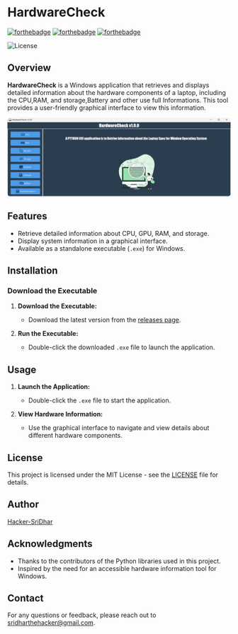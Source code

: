# HardwareCheck
[![forthebadge](https://forthebadge.com/images/badges/built-by-developers.svg)](https://forthebadge.com)
[![forthebadge](https://forthebadge.com/images/badges/built-with-love.svg)](https://forthebadge.com)
[![forthebadge](https://forthebadge.com/images/badges/made-with-python.svg)](https://forthebadge.com)




![License](https://img.shields.io/github/license/Hacker-SriDhar/HardwareCheck/)



## Overview

**HardwareCheck** is a Windows application that retrieves and displays detailed information about the hardware components of a laptop, including the CPU,RAM, and storage,Battery and other use full Informations. This tool provides a user-friendly graphical interface to view this information.

![Rounded Image](Picture.png)
## Features

- Retrieve detailed information about CPU, GPU, RAM, and storage.
- Display system information in a graphical interface.
- Available as a standalone executable (`.exe`) for Windows.

## Installation

### Download the Executable

1. **Download the Executable:**

   - Download the latest version from the [releases page](https://github.com/Hacker-SriDhar/HardwareCheck/releases).

2. **Run the Executable:**

   - Double-click the downloaded `.exe` file to launch the application.

## Usage

1. **Launch the Application:**
   - Double-click the `.exe` file to start the application.

2. **View Hardware Information:**
   - Use the graphical interface to navigate and view details about different hardware components.



## License

This project is licensed under the MIT License - see the [LICENSE](LICENSE) file for details.

## Author

[Hacker-SriDhar](https://github.com/Hacker-SriDhar)

## Acknowledgments

- Thanks to the contributors of the Python libraries used in this project.
- Inspired by the need for an accessible hardware information tool for Windows.

## Contact

For any questions or feedback, please reach out to [sridharthehacker@gmail.com](mailto:sridharthehacker@gmail.com).
